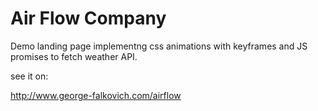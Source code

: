 # Air Flow Company

Demo landing page implementng css animations with keyframes and JS promises to fetch weather API.

see it on:

http://www.george-falkovich.com/airflow
